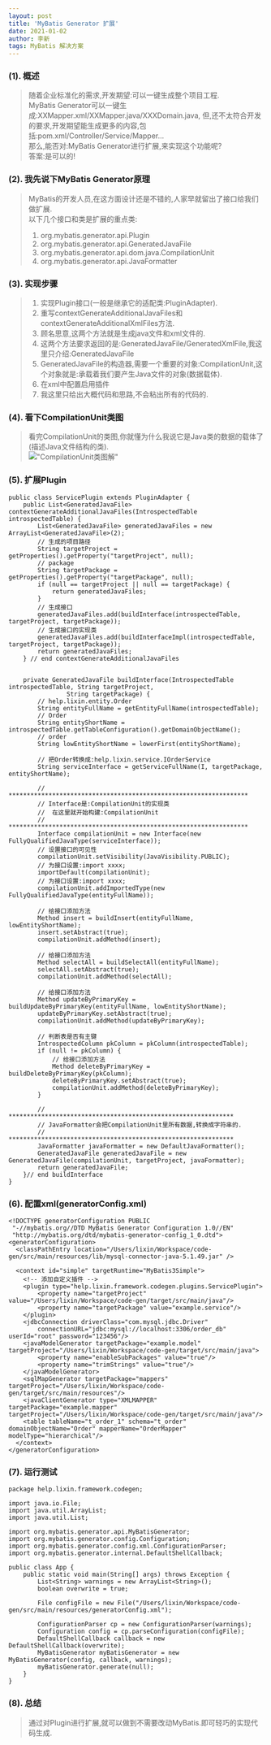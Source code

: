 ```yaml
---
layout: post
title: 'MyBatis Generator 扩展'
date: 2021-01-02
author: 李新
tags: MyBatis 解决方案
---
```


### (1). 概述
> 随着企业标准化的需求,开发期望:可以一键生成整个项目工程.   
> MyBatis Generator可以一键生成:XXMapper.xml/XXMapper.java/XXXDomain.java,
> 但,还不太符合开发的要求,开发期望能生成更多的内容,包括:pom.xml/Controller/Service/Mapper...  
> 那么,能否对:MyBatis Generator进行扩展,来实现这个功能呢?  
> 答案:是可以的!  

### (2). 我先说下MyBatis Generator原理
> MyBatis的开发人员,在这方面设计还是不错的,人家早就留出了接口给我们做扩展.      
> 以下几个接口和类是扩展的重点类:  
> 1. org.mybatis.generator.api.Plugin     
> 2. org.mybatis.generator.api.GeneratedJavaFile    
> 3. org.mybatis.generator.api.dom.java.CompilationUnit     
> 4. org.mybatis.generator.api.JavaFormatter   

### (3). 实现步骤
> 1. 实现Plugin接口(一般是继承它的适配类:PluginAdapter).  
> 2. 重写contextGenerateAdditionalJavaFiles和contextGenerateAdditionalXmlFiles方法.  
> 3. 顾名思意,这两个方法就是生成java文件和xml文件的.   
> 4. 这两个方法要求返回的是:GeneratedJavaFile/GeneratedXmlFile,我这里只介绍:GeneratedJavaFile   
> 5. GeneratedJavaFile的构造器,需要一个重要的对象:CompilationUnit,这个对象就是:承载着我们要产生Java文件的对象(数据载体).  
> 6. 在xml中配置启用插件
> 7. 我这里只给出大概代码和思路,不会粘出所有的代码的.  


### (4). 看下CompilationUnit类图
> 看完CompilationUnit的类图,你就懂为什么我说它是Java类的数据的载体了(描述Java文件结构的类).    
!["CompilationUnit类图解"](/assets/mybatis/imgs/MyBatisGenerator-CompilationUnit.jpg)  

### (5). 扩展Plugin
```
public class ServicePlugin extends PluginAdapter {
	public List<GeneratedJavaFile> contextGenerateAdditionalJavaFiles(IntrospectedTable introspectedTable) {
		List<GeneratedJavaFile> generatedJavaFiles = new ArrayList<GeneratedJavaFile>(2);
		// 生成的项目路径
		String targetProject = getProperties().getProperty("targetProject", null);
		// package
		String targetPackage = getProperties().getProperty("targetPackage", null);
		if (null == targetProject || null == targetPackage) {
			return generatedJavaFiles;
		}
		// 生成接口
		generatedJavaFiles.add(buildInterface(introspectedTable, targetProject, targetPackage));
		// 生成接口的实现类
		generatedJavaFiles.add(buildInterfaceImpl(introspectedTable, targetProject, targetPackage));
		return generatedJavaFiles;
	} // end contextGenerateAdditionalJavaFiles
	
	
	private GeneratedJavaFile buildInterface(IntrospectedTable introspectedTable, String targetProject,
				String targetPackage) {
		// help.lixin.entity.Order
		String entityFullName = getEntityFullName(introspectedTable);
		// Order
		String entityShortName = introspectedTable.getTableConfiguration().getDomainObjectName();
		// order
		String lowEntityShortName = lowerFirst(entityShortName);

		// 把Order转换成:help.lixin.service.IOrderService
		String serviceInterface = getServiceFullName(I, targetPackage, entityShortName);
		
		// ******************************************************************
		// Interface是:CompilationUnit的实现类
		//  在这里就开始构建:CompilationUnit
		// ******************************************************************
		Interface compilationUnit = new Interface(new FullyQualifiedJavaType(serviceInterface));
		// 设置接口的可见性
		compilationUnit.setVisibility(JavaVisibility.PUBLIC);
		// 为接口设置:import xxxx;
		importDefault(compilationUnit);
		// 为接口设置:import xxxx;
		compilationUnit.addImportedType(new FullyQualifiedJavaType(entityFullName));

		// 给接口添加方法
		Method insert = buildInsert(entityFullName, lowEntityShortName);
		insert.setAbstract(true);
		compilationUnit.addMethod(insert);

		// 给接口添加方法
		Method selectAll = buildSelectAll(entityFullName);
		selectAll.setAbstract(true);
		compilationUnit.addMethod(selectAll);

		// 给接口添加方法
		Method updateByPrimaryKey = buildUpdateByPrimaryKey(entityFullName, lowEntityShortName);
		updateByPrimaryKey.setAbstract(true);
		compilationUnit.addMethod(updateByPrimaryKey);

		// 判断表是否有主键
		IntrospectedColumn pkColumn = pkColumn(introspectedTable);
		if (null != pkColumn) {
			// 给接口添加方法
			Method deleteByPrimaryKey = buildDeleteByPrimaryKey(pkColumn);
			deleteByPrimaryKey.setAbstract(true);
			compilationUnit.addMethod(deleteByPrimaryKey);
		}
		
		// **************************************************************
		// JavaFormatter会把CompilationUnit里所有数据,转换成字符串的.
		// **************************************************************
		JavaFormatter javaFormatter = new DefaultJavaFormatter();
		GeneratedJavaFile generatedJavaFile = new GeneratedJavaFile(compilationUnit, targetProject, javaFormatter);
		return generatedJavaFile;
	}// end buildInterface
}
```
### (6). 配置xml(generatorConfig.xml)
```
<!DOCTYPE generatorConfiguration PUBLIC
 "-//mybatis.org//DTD MyBatis Generator Configuration 1.0//EN"
 "http://mybatis.org/dtd/mybatis-generator-config_1_0.dtd">
<generatorConfiguration>
  <classPathEntry location="/Users/lixin/Workspace/code-gen/src/main/resources/lib/mysql-connector-java-5.1.49.jar" />
  
  <context id="simple" targetRuntime="MyBatis3Simple">
  	<!-- 添加自定义插件 -->
  	<plugin type="help.lixin.framework.codegen.plugins.ServicePlugin">
  		<property name="targetProject" value="/Users/lixin/Workspace/code-gen/target/src/main/java"/>
  		<property name="targetPackage" value="example.service"/>
  	</plugin>
    <jdbcConnection driverClass="com.mysql.jdbc.Driver"
        connectionURL="jdbc:mysql://localhost:3306/order_db" userId="root" password="123456"/>
    <javaModelGenerator targetPackage="example.model" targetProject="/Users/lixin/Workspace/code-gen/target/src/main/java">
    	<property name="enableSubPackages" value="true"/>
    	<property name="trimStrings" value="true"/>
    </javaModelGenerator>
    <sqlMapGenerator targetPackage="mappers" targetProject="/Users/lixin/Workspace/code-gen/target/src/main/resources"/>
    <javaClientGenerator type="XMLMAPPER" targetPackage="example.mapper" targetProject="/Users/lixin/Workspace/code-gen/target/src/main/java"/>
    <table tableName="t_order_1" schema="t_order" domainObjectName="Order" mapperName="OrderMapper" modelType="hierarchical"/>
  </context>
</generatorConfiguration>
```
### (7). 运行测试
```
package help.lixin.framework.codegen;

import java.io.File;
import java.util.ArrayList;
import java.util.List;

import org.mybatis.generator.api.MyBatisGenerator;
import org.mybatis.generator.config.Configuration;
import org.mybatis.generator.config.xml.ConfigurationParser;
import org.mybatis.generator.internal.DefaultShellCallback;

public class App {
	public static void main(String[] args) throws Exception {
		List<String> warnings = new ArrayList<String>();
		boolean overwrite = true;

		File configFile = new File("/Users/lixin/Workspace/code-gen/src/main/resources/generatorConfig.xml");

		ConfigurationParser cp = new ConfigurationParser(warnings);
		Configuration config = cp.parseConfiguration(configFile);
		DefaultShellCallback callback = new DefaultShellCallback(overwrite);
		MyBatisGenerator myBatisGenerator = new MyBatisGenerator(config, callback, warnings);
		myBatisGenerator.generate(null);
	}
}
```
### (8). 总结
> 通过对Plugin进行扩展,就可以做到不需要改动MyBatis.即可轻巧的实现代码生成.   